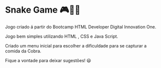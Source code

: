 # Snake Game :video_game::snake::apple:

Jogo criado á partir do Bootcamp  HTML Developer Digital Innovation One.<br>

Jogo bem simples utilizando HTML , CSS e Java Script.

Criado um menu inicial para escolher a dificuldade para se capturar a comida da Cobra.



Fique a vontade para deixar sugestões! :smiley:



